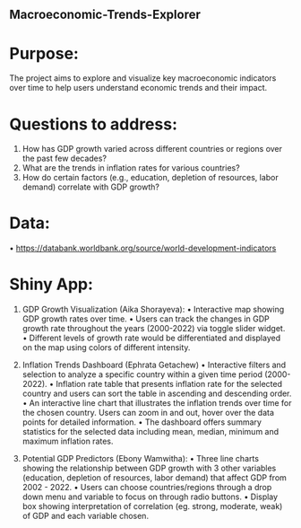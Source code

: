 ## Macroeconomic-Trends-Explorer

# Purpose:
The project aims to explore and visualize key macroeconomic indicators over time to help users understand economic trends and their impact.

# Questions to address:
1.	How has GDP growth varied across different countries or regions over the past few decades?
2.	What are the trends in inflation rates for various countries?
3.	How do certain factors (e.g., education, depletion of resources, labor demand) correlate with GDP growth?

# Data:
•	https://databank.worldbank.org/source/world-development-indicators

# Shiny App:

1.	GDP Growth Visualization (Aika Shorayeva):
•	Interactive map showing GDP growth rates over time.
•	Users can track the changes in GDP growth rate throughout the years (2000-2022) via toggle slider widget.
•	Different levels of growth rate would be differentiated and displayed on the map using colors of different intensity.

2.	Inflation Trends Dashboard (Ephrata Getachew)
•	Interactive filters and selection to analyze a specific country within a given time period (2000-2022).
•	Inflation rate table that presents inflation rate for the selected country and users can sort the table in ascending and descending order.
•	An interactive line chart that illustrates the inflation trends over time for the chosen country. Users can zoom in and out, hover over the data points for detailed information.
•	The dashboard offers summary statistics for the selected data including mean, median, minimum and maximum inflation rates.

3.	Potential GDP Predictors (Ebony Wamwitha):
•	Three line charts showing the relationship between GDP growth with 3 other variables (education, depletion of resources, labor demand) that affect GDP from 2002 - 2022.
•	Users can choose countries/regions through a drop down menu and variable to focus on through radio buttons.
•	Display box showing interpretation of correlation (eg. strong, moderate, weak) of GDP and each variable chosen.

